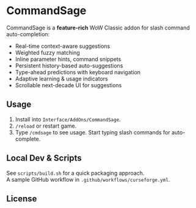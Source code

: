 # CommandSage

CommandSage is a **feature-rich** WoW Classic addon for slash command auto-completion:

- Real-time context-aware suggestions
- Weighted fuzzy matching
- Inline parameter hints, command snippets
- Persistent history-based auto-suggestions
- Type-ahead predictions with keyboard navigation
- Adaptive learning & usage indicators
- Scrollable next-decade UI for suggestions

## Usage

1. Install into `Interface/AddOns/CommandSage`.
2. `/reload` or restart game.
3. Type `/cmdsage` to see usage. Start typing slash commands for auto-complete.

## Local Dev & Scripts

See `scripts/build.sh` for a quick packaging approach.  
A sample GitHub workflow in `.github/workflows/curseforge.yml`.

## License
